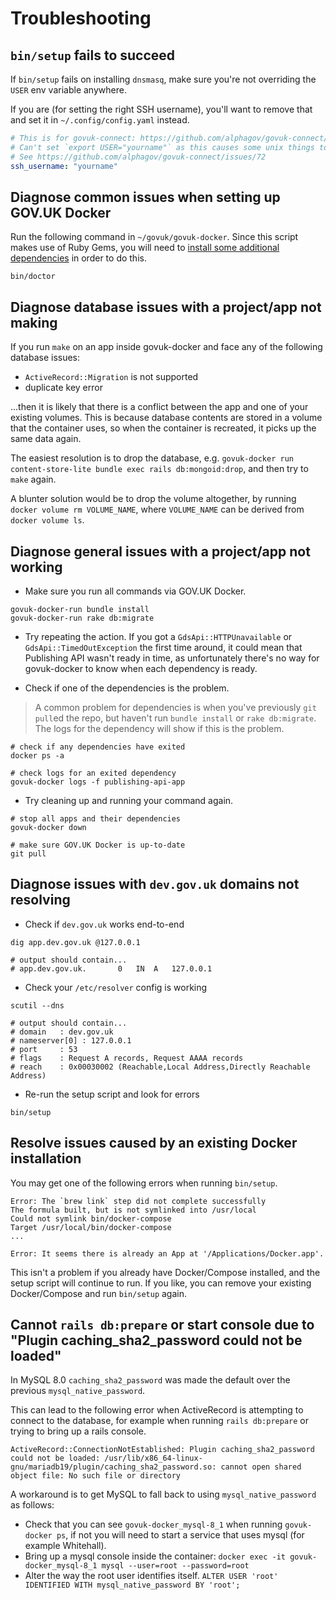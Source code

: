 # Troubleshooting

## `bin/setup` fails to succeed

If `bin/setup` fails on installing `dnsmasq`, make sure you're not overriding the `USER` env variable anywhere.

If you are (for setting the right SSH username), you'll want to remove that and set it in `~/.config/config.yaml` instead.

```yaml
# This is for govuk-connect: https://github.com/alphagov/govuk-connect/blob/1e14c58ce8e5d831aad3e2f8353d0e5204f83388/lib/govuk_connect/cli.rb#L230
# Can't set `export USER="yourname"` as this causes some unix things to fail (e.g. `brew install dnsmasq`)
# See https://github.com/alphagov/govuk-connect/issues/72
ssh_username: "yourname"
```

## Diagnose common issues when setting up GOV.UK Docker

Run the following command in `~/govuk/govuk-docker`. Since this script makes use of Ruby Gems, you will need to [install some additional dependencies](../CONTRIBUTING.md#testing) in order to do this.

```
bin/doctor
```

## Diagnose database issues with a project/app not making

If you run `make` on an app inside govuk-docker and face any of the following database issues:

- `ActiveRecord::Migration` is not supported
- duplicate key error

...then it is likely that there is a conflict between the app and one of your existing volumes. This is because database contents are stored in a volume that the container uses, so when the container is recreated, it picks up the same data again.

The easiest resolution is to drop the database, e.g. `govuk-docker run content-store-lite bundle exec rails db:mongoid:drop`, and then try to `make` again.

A blunter solution would be to drop the volume altogether, by running `docker volume rm VOLUME_NAME`, where `VOLUME_NAME` can be derived from `docker volume ls`.

## Diagnose general issues with a project/app not working

* Make sure you run all commands via GOV.UK Docker.

```
govuk-docker-run bundle install
govuk-docker-run rake db:migrate
```

* Try repeating the action. If you got a `GdsApi::HTTPUnavailable` or `GdsApi::TimedOutException` the first time around, it could mean that Publishing API wasn't ready in time, as unfortunately there's no way for govuk-docker to know when each dependency is ready.

* Check if one of the dependencies is the problem.

> A common problem for dependencies is when you've previously `git pull`ed the repo, but haven't run `bundle install` or `rake db:migrate`. The logs for the dependency will show if this is the problem.

```
# check if any dependencies have exited
docker ps -a

# check logs for an exited dependency
govuk-docker logs -f publishing-api-app
```

* Try cleaning up and running your command again.

```
# stop all apps and their dependencies
govuk-docker down

# make sure GOV.UK Docker is up-to-date
git pull
```

## Diagnose issues with `dev.gov.uk` domains not resolving

* Check if `dev.gov.uk` works end-to-end

```
dig app.dev.gov.uk @127.0.0.1

# output should contain...
# app.dev.gov.uk.		0	IN	A	127.0.0.1
```

* Check your `/etc/resolver` config is working

```
scutil --dns

# output should contain...
# domain   : dev.gov.uk
# nameserver[0] : 127.0.0.1
# port     : 53
# flags    : Request A records, Request AAAA records
# reach    : 0x00030002 (Reachable,Local Address,Directly Reachable Address)
```

* Re-run the setup script and look for errors

```
bin/setup
```

## Resolve issues caused by an existing Docker installation

You may get one of the following errors when running `bin/setup`.

```
Error: The `brew link` step did not complete successfully
The formula built, but is not symlinked into /usr/local
Could not symlink bin/docker-compose
Target /usr/local/bin/docker-compose
...
```

```
Error: It seems there is already an App at '/Applications/Docker.app'.
```

This isn't a problem if you already have Docker/Compose installed, and the setup script will continue to run. If you like, you can remove your existing Docker/Compose and run `bin/setup` again.

## Cannot `rails db:prepare` or start console due to "Plugin caching_sha2_password could not be loaded"

In MySQL 8.0 `caching_sha2_password` was made the default over the previous `mysql_native_password`.

This can lead to the following error when ActiveRecord is attempting to connect to the database, for example when running `rails db:prepare` or trying to bring up a rails console.

```
ActiveRecord::ConnectionNotEstablished: Plugin caching_sha2_password could not be loaded: /usr/lib/x86_64-linux-gnu/mariadb19/plugin/caching_sha2_password.so: cannot open shared object file: No such file or directory
```

A workaround is to get MySQL to fall back to using `mysql_native_password` as follows:

- Check that you can see `govuk-docker_mysql-8_1` when running `govuk-docker ps`, if not you will need to start a service that uses mysql (for example Whitehall).
- Bring up a mysql console inside the container: `docker exec -it govuk-docker_mysql-8_1 mysql --user=root --password=root`
- Alter the way the root user identifies itself. `ALTER USER 'root' IDENTIFIED WITH mysql_native_password BY 'root';`
